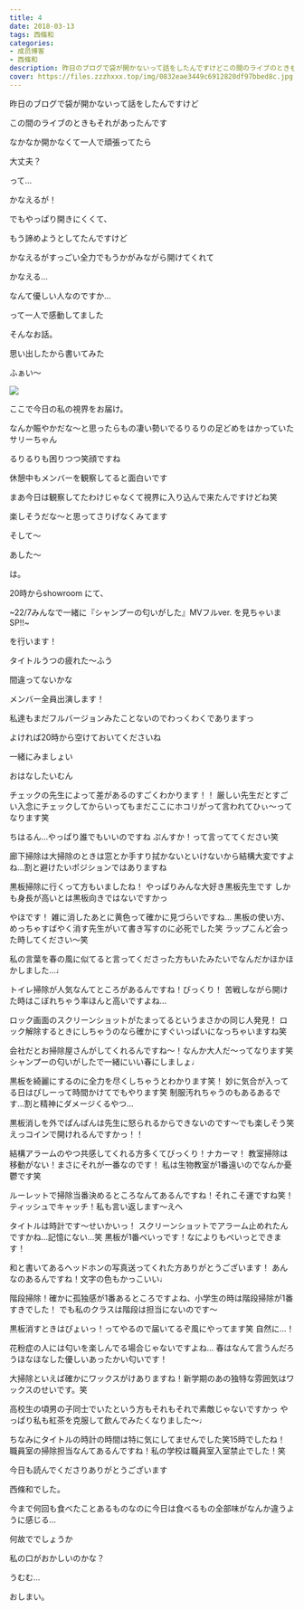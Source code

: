 ```yaml
---
title: 4
date: 2018-03-13
tags: 西條和
categories: 
- 成员博客
- 西條和
description: 昨日のブログで袋が開かないって話をしたんですけどこの間のライブのときもそれがあったんですなかなか開かなくて一人で頑張ってたら大丈夫？...
cover: https://files.zzzhxxx.top/img/0832eae3449c6912820df97bbed8c.jpg 
---
```











昨日のブログで袋が開かないって話をしたんですけど







この間のライブのときもそれがあったんです






なかなか開かなくて一人で頑張ってたら






大丈夫？







って…





かなえるが！






でもやっぱり開きにくくて、





もう諦めようとしてたんですけど







かなえるがすっごい全力でもうかがみながら開けてくれて









かなえる…




なんて優しい人なのですか…





って一人で感動してました






そんなお話。

思い出したから書いてみた






ふぁい〜




![](https://files.zzzhxxx.top/img/0832eae3449c6912820df97bbed8c.jpg)










ここで今日の私の視界をお届け。







なんか賑やかだな〜と思ったらもの凄い勢いでるりるりの足どめをはかっていたサリーちゃん









るりるりも困りつつ笑顔ですね









休憩中もメンバーを観察してると面白いです






まあ今日は観察してたわけじゃなくて視界に入り込んで来たんですけどね笑









楽しそうだな〜と思ってさりげなくみてます









そして〜



あした〜





は。






20時からshowroom にて、




~22/7みんなで一緒に『シャンプーの匂いがした』MVフルver. を見ちゃいまSP‼︎~





を行います！







タイトルうつの疲れた〜ふう




間違ってないかな






メンバー全員出演します！






私達もまだフルバージョンみたことないのでわっくわくでありますっ






よければ20時から空けておいてくださいね









一緒にみましょい












おはなしたいむん







チェックの先生によって差があるのすごくわかります！！
厳しい先生だとすごい入念にチェックしてからいってもまだここにホコリがって言われてひぃ〜ってなります笑





ちはるん…やっぱり誰でもいいのですね
ぷんすか！って言っててください笑





廊下掃除は大掃除のときは窓とか手すり拭かないといけないから結構大変ですよね…割と避けたいポジションではありますね





黒板掃除に行くって方もいましたね！
やっぱりみんな大好き黒板先生です
しかも身長が高いとは黒板向きではないですかっ





やほです！
雑に消したあとに黄色って確かに見づらいですね…
黒板の使い方、めっちゃすばやく消す先生がいて書き写すのに必死でした笑
ラップこんど会った時してください〜笑





私の言葉を春の風に似てると言ってくださった方もいたみたいでなんだかほかほかしました…♩



トイレ掃除が人気なんてところがあるんですね！びっくり！
苦戦しながら開けた時はこぼれちゃう率ほんと高いですよね…




ロック画面のスクリーンショットがたまってるというまさかの同じ人発見！
ロック解除するときにしちゃうのなら確かにすぐいっぱいになっちゃいますね笑





会社だとお掃除屋さんがしてくれるんですね〜！なんか大人だ〜ってなります笑
シャンプーの匂いがしたで一緒にいい春にしましょ♩





黒板を綺麗にするのに全力を尽くしちゃうとわかります笑！
妙に気合が入ってる日はぴしーって時間かけてでもやります笑
制服汚れちゃうのもあるあるです…割と精神にダメージくるやつ…





黒板消しを外でぱんぱんは先生に怒られるからできないのです〜でも楽しそう笑
えっコインで開けれるんですかっ！！





結構アラームのやつ共感してくれる方多くてびっくり！ナカーマ！
教室掃除は移動がない！まさにそれが一番なのです！
私は生物教室が1番遠いのでなんか憂鬱です笑




ルーレットで掃除当番決めるところなんてあるんですね！それこそ運ですね笑！
ティッシュでキャッチ！私も言い返します〜えへ





タイトルは時計です〜せいかいっ！
スクリーンショットでアラーム止めれたんですかね…記憶にない…笑
黒板が1番ぺいっです！なによりもぺいっとできます！







和と書いてあるヘッドホンの写真送ってくれた方ありがとうございます！
あんなのあるんですね！文字の色もかっこいい♩





階段掃除！確かに孤独感が1番あるところですよね、小学生の時は階段掃除が1番すきでした！
でも私のクラスは階段は担当にないのです〜








黒板消すときはぴょいっ！ってやるので届いてるぞ風にやってます笑
自然に…！








花粉症の人には匂いを楽しんでる場合じゃないですよね…
春はなんて言うんだろうほなほなした優しいあったかい匂いです！






大掃除といえば確かにワックスがけありますね！新学期のあの独特な雰囲気はワックスのせいです。笑






高校生の頃男の子同士でいたという方もそれもそれで素敵じゃないですかっ
やっぱり私も紅茶を克服して飲んでみたくなりました〜♩






ちなみにタイトルの時計の時間は特に気にしてませんでした笑15時でしたね！
職員室の掃除担当なんてあるんですね！私の学校は職員室入室禁止でした！笑











今日も読んでくださりありがとうございます






西條和でした。








今まで何回も食べたことあるものなのに今日は食べるもの全部味がなんか違うように感じる…








何故ででしょうか






私の口がおかしいのかな？





うむむ…







おしまい。


